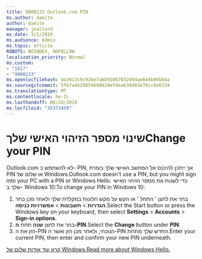 ```yaml
---
title: 9000233 Outlook.com PIN
ms.author: daeite
author: daeite
manager: joallard
ms.date: 3/1/2019
ms.audience: Admin
ms.topic: article
ROBOTS: NOINDEX, NOFOLLOW
localization_priority: Normal
ms.custom:
- "1817"
- "9000233"
ms.openlocfilehash: 4a3813c9c926e7a6b9106703204dae644b06b84a
ms.sourcegitcommit: 5fb7a4b28859690020efdea630d03e70cc0e6334
ms.translationtype: MT
ms.contentlocale: he-IL
ms.lasthandoff: 06/28/2019
ms.locfileid: "35373450"
---
```

# <a name="change-your-pin"></a><span data-ttu-id="1e983-102">שינוי מספר הזיהוי האישי שלך</span><span class="sxs-lookup"><span data-stu-id="1e983-102">Change your PIN</span></span>

<span data-ttu-id="1e983-103">Outlook.com לא להשתמש ב- PIN, אך ייתכן להיכנס אל המחשב האישי שלך בעזרת PIN או שלום של Windows.</span><span class="sxs-lookup"><span data-stu-id="1e983-103">Outlook.com doesn't use a PIN, but you might sign into your PC with a PIN or Windows Hello.</span></span> <span data-ttu-id="1e983-104">כדי לשנות את מספר הזיהוי האישי שלך ב- Windows 10:</span><span class="sxs-lookup"><span data-stu-id="1e983-104">To change your PIN in Windows 10:</span></span>

1. <span data-ttu-id="1e983-105">בחר את לחצן ' התחל ' או הקש על מקש חלונות במקלדת שלך ולאחר מכן בחר **הגדרות** > **חשבונות** > **אפשרויות כניסה**.</span><span class="sxs-lookup"><span data-stu-id="1e983-105">Select the Start button or press the Windows key on your keyboard, then select **Settings** > **Accounts** > **Sign-in options**.</span></span>
2. <span data-ttu-id="1e983-106">בחר את לחצן **שנה** תחת **ה-PIN**.</span><span class="sxs-lookup"><span data-stu-id="1e983-106">Select the **Change** button under **PIN**.</span></span>
3. <span data-ttu-id="1e983-107">הזן את ה-PIN הנוכחי, ולאחר מכן הזן ואשר ה-PIN החדש שלך מתחת.</span><span class="sxs-lookup"><span data-stu-id="1e983-107">Enter your current PIN, then enter and confirm your new PIN underneath.</span></span>

[<span data-ttu-id="1e983-108">קרא עוד אודות שלום של Windows.</span><span class="sxs-lookup"><span data-stu-id="1e983-108">Read more about Windows Hello.</span></span>](https://support.microsoft.com/help/17215/)